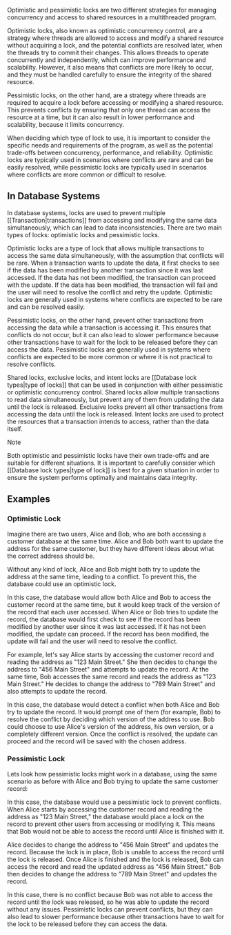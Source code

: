 Optimistic and pessimistic locks are two different strategies for managing concurrency and access to shared resources in a multithreaded program.

Optimistic locks, also known as optimistic concurrency control, are a strategy where threads are allowed to access and modify a shared resource without acquiring a lock, and the potential conflicts are resolved later, when the threads try to commit their changes. This allows threads to operate concurrently and independently, which can improve performance and scalability. However, it also means that conflicts are more likely to occur, and they must be handled carefully to ensure the integrity of the shared resource.

Pessimistic locks, on the other hand, are a strategy where threads are required to acquire a lock before accessing or modifying a shared resource. This prevents conflicts by ensuring that only one thread can access the resource at a time, but it can also result in lower performance and scalability, because it limits concurrency.

When deciding which type of lock to use, it is important to consider the specific needs and requirements of the program, as well as the potential trade-offs between concurrency, performance, and reliability. Optimistic locks are typically used in scenarios where conflicts are rare and can be easily resolved, while pessimistic locks are typically used in scenarios where conflicts are more common or difficult to resolve.

## In Database Systems

In database systems, locks are used to prevent multiple [[Transaction|transactions]] from accessing and modifying the same data simultaneously, which can lead to data inconsistencies. There are two main types of locks: optimistic locks and pessimistic locks.

Optimistic locks are a type of lock that allows multiple transactions to access the same data simultaneously, with the assumption that conflicts will be rare. When a transaction wants to update the data, it first checks to see if the data has been modified by another transaction since it was last accessed. If the data has not been modified, the transaction can proceed with the update. If the data has been modified, the transaction will fail and the user will need to resolve the conflict and retry the update. Optimistic locks are generally used in systems where conflicts are expected to be rare and can be resolved easily.

Pessimistic locks, on the other hand, prevent other transactions from accessing the data while a transaction is accessing it. This ensures that conflicts do not occur, but it can also lead to slower performance because other transactions have to wait for the lock to be released before they can access the data. Pessimistic locks are generally used in systems where conflicts are expected to be more common or where it is not practical to resolve conflicts.

Shared locks, exclusive locks, and intent locks are [[Database lock types|type of locks]] that can be used in conjunction with either pessimistic or optimistic concurrency control. Shared locks allow multiple transactions to read data simultaneously, but prevent any of them from updating the data until the lock is released. Exclusive locks prevent all other transactions from accessing the data until the lock is released. Intent locks are used to protect the resources that a transaction intends to access, rather than the data itself.

>[!NOTE]
>Both optimistic and pessimistic locks have their own trade-offs and are suitable for different situations. It is important to carefully consider which [[Database lock types|type of lock]] is best for a given situation in order to ensure the system performs optimally and maintains data integrity.

## Examples

### Optimistic Lock

Imagine there are two users, Alice and Bob, who are both accessing a customer database at the same time. Alice and Bob both want to update the address for the same customer, but they have different ideas about what the correct address should be.

Without any kind of lock, Alice and Bob might both try to update the address at the same time, leading to a conflict. To prevent this, the database could use an optimistic lock.

In this case, the database would allow both Alice and Bob to access the customer record at the same time, but it would keep track of the version of the record that each user accessed. When Alice or Bob tries to update the record, the database would first check to see if the record has been modified by another user since it was last accessed. If it has not been modified, the update can proceed. If the record has been modified, the update will fail and the user will need to resolve the conflict.

For example, let's say Alice starts by accessing the customer record and reading the address as "123 Main Street." She then decides to change the address to "456 Main Street" and attempts to update the record. At the same time, Bob accesses the same record and reads the address as "123 Main Street." He decides to change the address to "789 Main Street" and also attempts to update the record.

In this case, the database would detect a conflict when both Alice and Bob try to update the record. It would prompt one of them (for example, Bob) to resolve the conflict by deciding which version of the address to use. Bob could choose to use Alice's version of the address, his own version, or a completely different version. Once the conflict is resolved, the update can proceed and the record will be saved with the chosen address.

### Pessimistic Lock

Lets look how pessimistic locks might work in a database, using the same scenario as before with Alice and Bob trying to update the same customer record:

In this case, the database would use a pessimistic lock to prevent conflicts. When Alice starts by accessing the customer record and reading the address as "123 Main Street," the database would place a lock on the record to prevent other users from accessing or modifying it. This means that Bob would not be able to access the record until Alice is finished with it.

Alice decides to change the address to "456 Main Street" and updates the record. Because the lock is in place, Bob is unable to access the record until the lock is released. Once Alice is finished and the lock is released, Bob can access the record and read the updated address as "456 Main Street." Bob then decides to change the address to "789 Main Street" and updates the record.

In this case, there is no conflict because Bob was not able to access the record until the lock was released, so he was able to update the record without any issues. Pessimistic locks can prevent conflicts, but they can also lead to slower performance because other transactions have to wait for the lock to be released before they can access the data.
